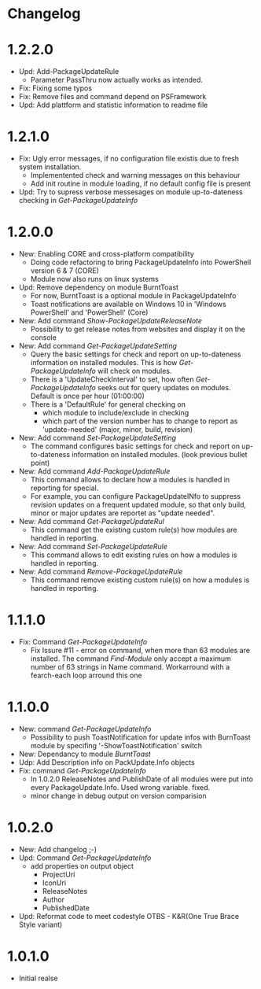 # Changelog
# 1.2.2.0
- Upd: Add-PackageUpdateRule
    - Parameter PassThru now actually works as intended.
- Fix: Fixing some typos
- Fix: Remove files and command depend on PSFramework
- Upd: Add plattform and statistic information to readme file

# 1.2.1.0
- Fix: Ugly error messages, if no configuration file existis due to fresh system installation.
    - Implementented check and warning messages on this behaviour
    - Add init routine in module loading, if no default config file is present
- Upd: Try to supress verbose messesages on module up-to-dateness checking in *Get-PackageUpdateInfo*

# 1.2.0.0
- New: Enabling CORE and cross-platform compatibility
    - Doing code refactoring to bring PackageUpdateInfo into PowerShell version 6 & 7 (CORE)
    - Module now also runs on linux systems
- Upd: Remove dependency on module BurntToast
    - For now, BurntToast is a optional module in PackageUpdateInfo
    - Toast notifications are available on Windows 10 in 'Windows PowerShell' and 'PowerShell' (Core)
- New: Add command *Show-PackageUpdateReleaseNote*
    - Possibility to get release notes from websites and display it on the console
- New: Add command *Get-PackageUpdateSetting*
    - Query the basic settings for check and report on up-to-dateness information on installed modules. This is how *Get-PackageUpdateInfo* will check on modules.
    - There is a 'UpdateCheckInterval' to set, how often *Get-PackageUpdateInfo* seeks out for query updates on modules.\
    Default is once per hour (01:00:00)
    - There is a 'DefaultRule' for general checking on
        - which module to include/exclude in checking
        - which part of the version number has to change to report as 'update-needed' (major, minor, build, revision)
- New: Add command *Set-PackageUpdateSetting*
    - The command configures basic settings for check and report on up-to-dateness information on installed modules. (look previous bullet point)
- New: Add command *Add-PackageUpdateRule*
    - This command allows to declare how a modules is handled in reporting for special.
    - For example, you can configure PackageUpdateINfo to suppress revision updates on a frequent updated module, so that only build, minor or major updates are reportet as "update needed".
- New: Add command *Get-PackageUpdateRul*
    - This command get the existing custom rule(s) how modules are handled in reporting.
- New: Add command *Set-PackageUpdateRule*
    - This command allows to edit existing rules on how a modules is handled in reporting.
- New: Add command *Remove-PackageUpdateRule*
    - This command remove existing custom rule(s) on how a modules is handled in reporting.

# 1.1.1.0
- Fix: Command *Get-PackageUpdateInfo*
    - Fix Issure #11 - error on command, when more than 63 modules are installed. The command *Find-Module* only accept a maximum number of 63 strings in Name command. Workarround with a fearch-each loop arround this one

# 1.1.0.0
- New: command *Get-PackageUpdateInfo*
    - Possibility to push ToastNotification for update infos with BurnToast module by specifing '-ShowToastNotification' switch
- New: Dependancy to module *BurntToast*
- Udp: Add Description info on PackUpdate.Info objects
- Fix: command *Get-PackageUpdateInfo*
    - In 1.0.2.0 ReleaseNotes and PublishDate of all modules were put into every PackageUpdate.Info. Used wrong variable. fixed.
    - minor change in debug output on version comparision

# 1.0.2.0
- New: Add changelog ;-)
- Upd: Command *Get-PackageUpdateInfo*
    - add properties on output object
        - ProjectUri
        - IconUri
        - ReleaseNotes
        - Author
        - PublishedDate
- Upd: Reformat code to meet codestyle OTBS - K&R(One True Brace Style variant)

# 1.0.1.0
- Initial realse